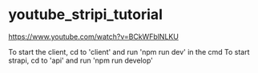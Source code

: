 # youtube_stripi_tutorial
 https://www.youtube.com/watch?v=BCkWFblNLKU

To start the client, cd to 'client' and run 'npm run dev' in the cmd
To start strapi, cd to 'api' and run 'npm run develop'